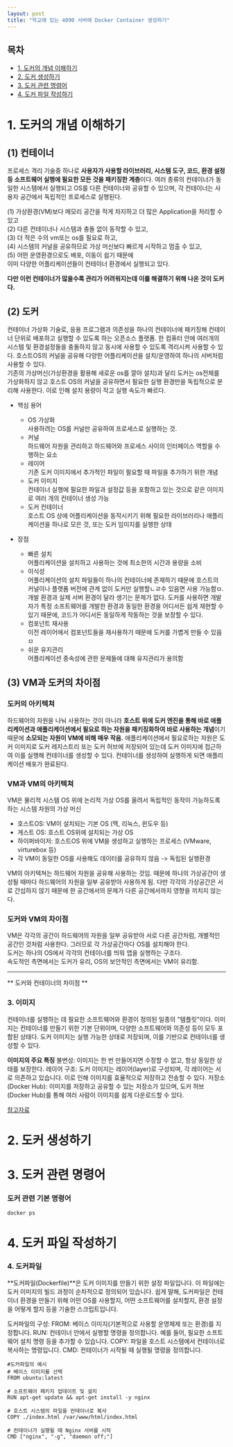 ```yaml
---
layout: post
title: "학교에 있는 4090 서버에 Docker Container 생성하기"
---
```


<h2>목차</h2>
<ul>
  <li><a href="#section1">1. 도커의 개념 이해하기 </a></li>
  <li><a href="#section2">2. 도커 생성하기 </a></li>
  <li><a href="#section3">3. 도커 관련 명령어 </a></li>
  <li><a href="#section4">4. 도커 파일 작성하기 </a></li>
</ul>

# <a id="section1"></a>1. 도커의 개념 이해하기 

## (1) 컨테이너
프로세스 격리 기술중 하나로 **사용자가 사용할 라이브러리, 시스템 도구, 코드, 환경 설정 등 소프트웨어 실행에 필요한 모든 것을 패키징한 계층**이다. 여러 종류의 컨테이너가 동일한 시스템에서 실행되고  OS를 다른 컨테이너와 공유할 수 있으며, 각 컨테이너는 사용자 공간에서 독립적인 프로세스로 실행된다.   

(1) 가상환경(VM)보다 메모리 공간을 적게 차지하고 더 많은 Application을 처리할 수 있고   
(2) 다른 컨테이너나 시스템과 충돌 없이 동작할 수 있고,   
(3) 더 적은 수의 vm또는 os를 필요로 하고,   
(4) 시스템의 커널을 공유하므로 가상 머신보다 빠르게 시작하고 멈출 수 있고,   
(5) 어떤 운영환경으로도 배포, 이동이 쉽기 때문에   
이미 다양한 어플리케이션들이 컨테이너 환경에서 실행되고 있다.   


**다만 이런 컨테이너가 많을수록 관리가 어려워지는데 이를 해결하기 위해 나온 것이 도커다.**


## (2) 도커      
컨테이너 가상화 기술로, 응용 프로그램과 의존성을 하나의 컨테이너에 패키징해 컨테이너 단위로 배포하고 실행할 수 있도록 하는 오픈소스 플랫폼. 한 컴퓨터 안에 여러개의 시스템 및 환경설정들을 충돌하지 않고 동시에 사용할 수 있도록 격리시켜 사용할 수 있다. 호스트OS의 커널을 공유해 다양한 어플리케이션을 설치/운영하여 하나의 서버처럼 사용할 수 있다.   
기존의 가상머신(가상환경을 활용해 새로운 os를 깔아 설치)과 달리 도커는 os전체를 가상화하지 않고 호스트 OS의 커널을 공유하면서 필요한 실행 환경만을 독립적으로 분리해 사용한다. 이로 인해 설치 용량이 작고 실행 속도가 빠르다.   

* 핵심 용어
  * OS 가상화   
    사용하려는 OS를 커널만 공유하여 프로세스로 실행하는 것. 
  * 커널   
    하드웨어 자원을 관리하고 하드웨어와 프로세스 사이의 인터페이스 역할을 수행하는 요소
  * 레이어   
    기존 도커 이미지에서 추가적인 파일이 필요할 때 파일을 추가하기 위한 개념
  * 도커 이미지   
    컨테이너 실행에 필요한 파일과 설정값 등을 포함하고 있는 것으로 같은 이미지로 여러 개의 컨테이너 생성 가능
  * 도커 컨테이너   
    호스트 OS 상에 어플리케이션을 동작시키기 위해 필요한 라이브러리나 애플리케이션을 하나로 모은 것, 또는 도커 임미지를 실행한 상태 


* 장점 
  * 빠른 설치   
    어플리케이션을 설치하고 사용하는 것에 최소한의 시간과 용량을 소비
  * 이식성   
    어플리케이션의 설치 파일들이 하나의 컨테이너에 존재하기 때문에 호스트의 커널이나 플랫폼 버전에 관계 없이 도커만 실행할ㄴㄹ수 있음면 사용 가능함ㅁ. 개발 환경과 실제 서버 환경이 달라 생기는 문제가 없다. 도커를 사용하면 개발자가 특정 소프트웨어를 개발한 환경과 동일한 환경을 어디서든 쉽게 재현할 수 있기 때문에, 코드가 어디서든 동일하게 작동하는 것을 보장할 수 있다. 
  * 컴포넌트 재사용   
    이전 레이어에서 컴포넌트들을 재사용하기 때문에 도커를 가볍게 만들 수 있음ㅁ
  * 쉬운 유지관리   
    어플리케이션 종속성에 관한 문제들에 대해 유지관리가 용의함

## (3) VM과 도커의 차이점 
### 도커의 아키텍쳐
하드웨어의 자원을 나눠 사용하는 것이 아니라 **호스트 위에 도커 엔진을 통해 바로 애플리케이션과 애플리케이션에서 필요로 하는 자원을 패키징화하여 바로 사용하는 개념**이기 때문에 **소모되는 자원이 VM에 비해 매우 작음.** 애플리케이션에서 필요로하는 자원은 도커 이미지로 도커 레지스트리 또는 도커 허브에 저장되어 있는데 도커 이미지에 접근하여 이를 실행해 컨테이너를 생성할 수 있다. 컨테이너를 생성하여 실행하게 되면 애플리케이션 배포가 완료된다. 

### VM과 VM의 아키텍쳐 
VM은 물리적 시스템 OS 위에 논리적 가상 OS를 올려서 독립적인 동작이 가능하도록 하는 시스템 차원의 가상 머신   
* 호스트OS: VM이 설치되는 기본 OS (맥, 리눅스, 윈도우 등)
* 게스트 OS: 호스트 OS위에 설치되는 가상 OS
* 하이퍼바이저: 호스트OS 위에 VM을 생성하고 실행하는 프로세스 (VMware, virturebox 등)
* 각 VM이 동일한 OS를 사용해도 데이터를 공유하지 않음 -> 독립된 실행환경   

VM의 아키텍쳐는 하드웨어 자원을 공유해 사용하는 것임. 때문에 하나의 가상공간이 생성될 때마다 하드웨어의 자원을 일부 공유받아 사용하게 됨. 다만 각각의 가상공간은 서로 간섭하지 않기 때문에 한 공간에서의 문제가 다른 공간에서까지 영향을 끼치지 않는다. 

### 도커와 VM의 차이점 
VM은 각각의 공간이 하드웨어의 자원을 일부 공유받아 서로 다른 공간처럼, 개별적인 공간인 것처럼 사용한다. 그러므로 각 가상공간마다 OS를 설치해야 한다.    
도커는 하나의 OS에서 각각의 컨테이너를 띄워 앱을 실행하는 구조다.   
속도적인 측면에서는 도커가 유리, OS의 보안적인 측면에서는 VM이 유리함.

---------------

** 도커와 컨테이너의 차이점 ** 

### 3. 이미지
컨테이너를 실행하는 데 필요한 소프트웨어와 환경이 정의된 일종의 "템플릿"이다. 이미지는 컨테이너를 만들기 위한 기본 단위이며, 다양한 소프트웨어와 의존성 등이 모두 포함된 상태다. 도커 이미지는 실행 가능한 상태로 저장되며, 이를 기반으로 컨테이너를 생성할 수 있다.

**이미지의 주요 특징**
불변성: 이미지는 한 번 만들어지면 수정할 수 없고, 항상 동일한 상태를 보장한다.
레이어 구조: 도커 이미지는 레이어(layer)로 구성되며, 각 레이어는 서로 의존하고 있습니다. 이로 인해 이미지를 효율적으로 저장하고 전송할 수 있다. 
저장소(Docker Hub): 이미지를 저장하고 공유할 수 있는 저장소가 있으며, 도커 허브(Docker Hub)를 통해 여러 사람이 이미지를 쉽게 다운로드할 수 있다. 

[참고자료](https://www.youtube.com/watch?v=WEcjf6UMzmQ)

# <a id="section2"></a>2. 도커 생성하기


# <a id="section3"></a>3. 도커 관련 명령어


### 도커 관련 기본 명령어

```
docker ps 
```


# <a id="section4"></a>4. 도커 파일 작성하기

### 4. 도커파일
**도커파일(Dockerfile)**은 도커 이미지를 만들기 위한 설정 파일입니다. 이 파일에는 도커 이미지의 빌드 과정이 순차적으로 정의되어 있습니다. 쉽게 말해, 도커파일은 컨테이너 환경을 만들기 위해 어떤 OS를 사용할지, 어떤 소프트웨어를 설치할지, 환경 설정을 어떻게 할지 등을 기술한 스크립트입니다.

도커파일의 구성:
FROM: 베이스 이미지(기본적으로 사용할 운영체제 또는 환경)를 지정합니다.
RUN: 컨테이너 안에서 실행할 명령을 정의합니다. 예를 들어, 필요한 소프트웨어 설치 명령 등을 추가할 수 있습니다.
COPY: 파일을 호스트 시스템에서 컨테이너로 복사하는 명령입니다.
CMD: 컨테이너가 시작될 때 실행될 명령을 정의합니다.


```
#도커파일의 예시
# 베이스 이미지를 선택
FROM ubuntu:latest

# 소프트웨어 패키지 업데이트 및 설치
RUN apt-get update && apt-get install -y nginx

# 호스트 시스템의 파일을 컨테이너로 복사
COPY ./index.html /var/www/html/index.html

# 컨테이너가 실행될 때 Nginx 서버를 시작
CMD ["nginx", "-g", "daemon off;"]
````

